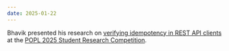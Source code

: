```yaml
---
date: 2025-01-22
---
```

Bhavik presented his research on [verifying idempotency in REST API clients](/static/idempotency-popl25src.pdf) at the [POPL 2025 Student Research Competition](https://popl25.sigplan.org/track/POPL-2025-student-research-competition).
